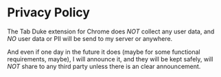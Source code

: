 # Privacy Policy
The Tab Duke extension for Chrome does *NOT* collect any user data, and *NO* user data or PII will be send to my server or anywhere.

And even if one day in the future it does (maybe for some functional requirements, maybe), I will announce it, and they will be kept safely, will *NOT* share to any third party unless there is an clear announcement.
